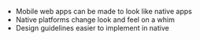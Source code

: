 * Mobile web apps can be made to look like native apps
* Native platforms change look and feel on a whim
* Design guidelines easier to implement in native
